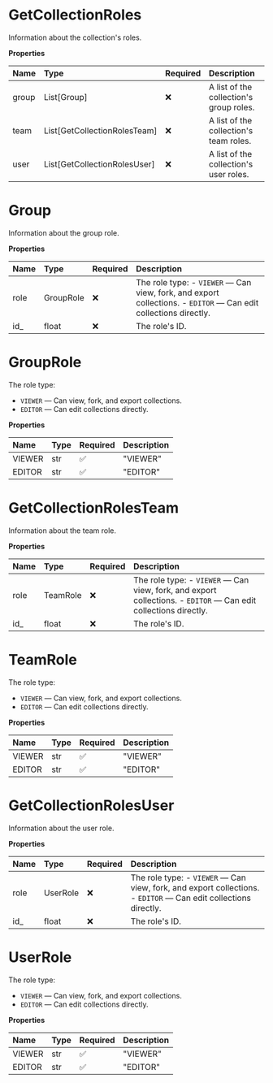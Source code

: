 # GetCollectionRoles

Information about the collection's roles.

**Properties**

| Name  | Type                         | Required | Description                             |
| :---- | :--------------------------- | :------- | :-------------------------------------- |
| group | List[Group]                  | ❌       | A list of the collection's group roles. |
| team  | List[GetCollectionRolesTeam] | ❌       | A list of the collection's team roles.  |
| user  | List[GetCollectionRolesUser] | ❌       | A list of the collection's user roles.  |

# Group

Information about the group role.

**Properties**

| Name | Type      | Required | Description                                                                                                     |
| :--- | :-------- | :------- | :-------------------------------------------------------------------------------------------------------------- |
| role | GroupRole | ❌       | The role type: - `VIEWER` — Can view, fork, and export collections. - `EDITOR` — Can edit collections directly. |
| id\_ | float     | ❌       | The role's ID.                                                                                                  |

# GroupRole

The role type:

- `VIEWER` — Can view, fork, and export collections.
- `EDITOR` — Can edit collections directly.

**Properties**

| Name   | Type | Required | Description |
| :----- | :--- | :------- | :---------- |
| VIEWER | str  | ✅       | "VIEWER"    |
| EDITOR | str  | ✅       | "EDITOR"    |

# GetCollectionRolesTeam

Information about the team role.

**Properties**

| Name | Type     | Required | Description                                                                                                     |
| :--- | :------- | :------- | :-------------------------------------------------------------------------------------------------------------- |
| role | TeamRole | ❌       | The role type: - `VIEWER` — Can view, fork, and export collections. - `EDITOR` — Can edit collections directly. |
| id\_ | float    | ❌       | The role's ID.                                                                                                  |

# TeamRole

The role type:

- `VIEWER` — Can view, fork, and export collections.
- `EDITOR` — Can edit collections directly.

**Properties**

| Name   | Type | Required | Description |
| :----- | :--- | :------- | :---------- |
| VIEWER | str  | ✅       | "VIEWER"    |
| EDITOR | str  | ✅       | "EDITOR"    |

# GetCollectionRolesUser

Information about the user role.

**Properties**

| Name | Type     | Required | Description                                                                                                     |
| :--- | :------- | :------- | :-------------------------------------------------------------------------------------------------------------- |
| role | UserRole | ❌       | The role type: - `VIEWER` — Can view, fork, and export collections. - `EDITOR` — Can edit collections directly. |
| id\_ | float    | ❌       | The role's ID.                                                                                                  |

# UserRole

The role type:

- `VIEWER` — Can view, fork, and export collections.
- `EDITOR` — Can edit collections directly.

**Properties**

| Name   | Type | Required | Description |
| :----- | :--- | :------- | :---------- |
| VIEWER | str  | ✅       | "VIEWER"    |
| EDITOR | str  | ✅       | "EDITOR"    |

<!-- This file was generated by liblab | https://liblab.com/ -->
